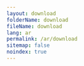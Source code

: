 ```yaml
---
layout: download
folderName: download
fileName: download
lang: ar
permalink: /ar/download
sitemap: false
noindex: true
---
```

    